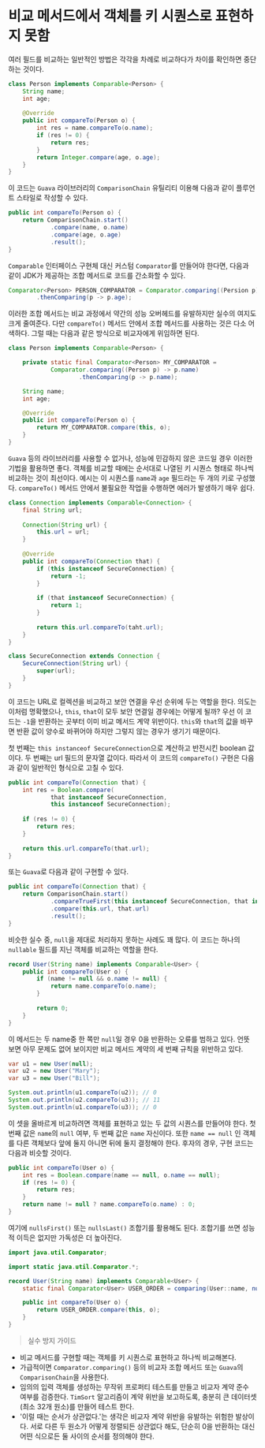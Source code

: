 # 비교 메서드에서 객체를 키 시퀀스로 표현하지 못함
여러 필드를 비교하는 일반적인 방법은 각각을 차례로 비교하다가 차이를 확인하면 중단하는 것이다.
```java
class Person implements Comparable<Person> {
    String name;
    int age;
    
    @Override
    public int compareTo(Person o) {
        int res = name.compareTo(o.name);
        if (res != 0) {
            return res;
        }
        return Integer.compare(age, o.age);
    }
}
```
이 코드는 `Guava` 라이브러리의 `ComparisonChain` 유틸리티 이용해 다음과 같이 플루언트 스타일로 작성할 수 있다.

```java
public int compareTo(Person o) {
    return ComparisonChain.start()
            .compare(name, o.name)
            .compare(age, o.age)
            .result();
}
```

`Comparable` 인터페이스 구현체 대신 커스텀 `Comparator`를 만들어야 한다면, 다음과 같이 JDK가 제공하는 조합 메서드로 코드를 간소화할 수 있다.
```java
Comparator<Person> PERSON_COMPARATOR = Comparator.comparing((Persion p) -> p.name)
        .thenComparing(p -> p.age);
```

이러한 조합 메서드는 비교 과정에서 약간의 성능 오버헤드를 유발하지만 실수의 여지도 크게 줄여준다.
다만 `compareTo()` 메서드 안에서 조합 메서드를 사용하는 것은 다소 어색하다.
그럴 때는 다음과 같은 방식으로 비교자에게 위임하면 된다.

```java
class Person implements Comparable<Person> {

    private static final Comparator<Person> MY_COMPARATOR =
            Comparator.comparing((Person p) -> p.name)
                    .thenComparing(p -> p.name);

    String name;
    int age;

    @Override
    public int compareTo(Person o) {
        return MY_COMPARATOR.compare(this, o);
    }
}
```
`Guava` 등의 라이브러리를 사용할 수 없거나, 성능에 민감하지 않은 코드일 경우 이러한 기법을 활용하면 좋다.
객체를 비교할 때에는 순서대로 나열된 키 시퀀스 형태로 하나씩 비교하는 것이 최선이다.
예시는 이 시퀀스를 `name`과 `age` 필드라는 두 개의 키로 구성했다. `compareTo()` 메서드 안에서 불필요한 작업을 수행하면 에러가 발생하기 매우 쉽다.

```java
class Connection implements Comparable<Connection> {
    final String url;
    
    Connection(String url) {
        this.url = url;
    }
    
    @Override
    public int compareTo(Connection that) {
        if (this instanceof SecureConnection) {
            return -1;
        }
        
        if (that instanceof SecureConnection) {
            return 1;
        }
        
        return this.url.compareTo(taht.url);
    }
}

class SecureConnection extends Connection {
    SecureConnection(String url) {
        super(url);
    }
}
```
이 코드는 URL로 컬렉션을 비교하고 보안 연결을 우선 순위에 두는 역할을 한다.
의도는 이처럼 명확했으나, `this`, `that`이 모두 보안 연결일 경우에는 어떻게 될까?
우선 이 코드는 `-1`을 반환하는 곳부터 이미 비교 메서드 계약 위반이다.
`this`와 `that`의 값을 바꾸면 반환 값이 양수로 바뀌어야 하지만 그렇지 않는 경우가 생기기 때문이다.

첫 번째는 `this instanceof SecureConnection`으로 계산하고 반전시킨 boolean 값이다.
두 번째는 url 필드의 문자열 값이다. 따라서 이 코드의 `compareTo()` 구현은 다음과 같이 일반적인 형식으로 고칠 수 있다.
```java
public int compareTo(Connection that) {
    int res = Boolean.compare(
            that instanceof SecureConnection,
            this instanceof SecureConnection);
    
    if (res != 0) {
        return res;
    }
    
    return this.url.compareTo(that.url);
}
```

또는 `Guava`로 다음과 같이 구현할 수 있다.
```java
public int compareTo(Connection that) {
    return ComparisonChain.start()
            .compareTrueFirst(this instanceof SecureConnection, that instanceof SecureConnection)
            .compare(this.url, that.url)
            .result();
}
```
비슷한 실수 중, `null`을 제대로 처리하지 못하는 사례도 꽤 많다.
이 코드는 하나의 `nullable` 필드를 지닌 객체를 비교하는 역할을 한다.
```java
record User(String name) implements Comparable<User> {
    public int compareTo(User o) {
        if (name != null && o.name != null) {
            return name.compareTo(o.name);
        }
        
        return 0;
    }
}
```

이 메서드는 두 name중 한 쪽만 `null`일 경우 0을 반환하는 오류를 범하고 있다.
언뜻 보면 아무 문제도 없어 보이지만 비교 메서드 계약의 세 번째 규칙을 위반하고 있다.

```java
var u1 = new User(null);
var u2 = new User("Mary");
var u3 = new User("Bill");

System.out.println(u1.compareTo(u2)); // 0
System.out.println(u2.compareTo(u3)); // 11
System.out.println(u1.compareTo(u3)); // 0
```

이 셋을 올바르게 비교하려면 객체를 표현하고 있는 두 값의 시퀀스를 만들어야 한다.
첫 번째 값은 `name`의 `null` 여부, 두 번째 값은 `name` 자신이다. 또한 `name == null` 인 객체를 다른 객체보다 앞에 둘지 아니면 뒤에 둘지 결정해야 한다.
후자의 경우, 구현 코드는 다음과 비슷할 것이다.

```java
public int compareTo(User o) {
    int res = Boolean.compare(name == null, o.name == null);
    if (res != 0) {
        return res;
    }
    return name != null ? name.compareTo(o.name) : 0;
}
```

여기에 `nullsFirst()` 또는 `nullsLast()` 조합기를 활용해도 된다.
조합기를 쓰면 성능적 이득은 없지만 가독성은 더 높아진다.

```java
import java.util.Comparator;

import static java.util.Comparator.*;

record User(String name) implements Comparable<User> {
    static final Comparator<User> USER_ORDER = comparing(User::name, nullsLast(naturalOrder()));

    public int compareTo(User o) {
        return USER_ORDER.compare(this, o);
    }
}
```

> 실수 방지 가이드
* 비교 메서드를 구현할 때는 객체를 키 시퀀스로 표현하고 하나씩 비교해본다.
* 가급적이면 `Comparator.comparing()` 등의 비교자 조합 메서드 또는 `Guava`의 `ComparisonChain`을 사용한다.
* 임의의 입력 객체를 생성하는 무작위 프로퍼티 테스트를 만들고 비교자 계약 준수 여부를 검증한다. `TimSort` 알고리즘이 계약 위반을 보고하도록, 충분히 큰 데이터셋(최소 32개 원소)를 만들어 테스트 한다.
* '이럴 때는 순서가 상관없다.'는 생각은 비교자 계약 위반을 유발하는 위험한 발상이다. 서로 다른 두 원소가 어떻게 정렬되든 상관없다 해도, 단순히 0을 반환하는 대신 어떤 식으로든 둘 사이의 순서를 정의해야 한다.